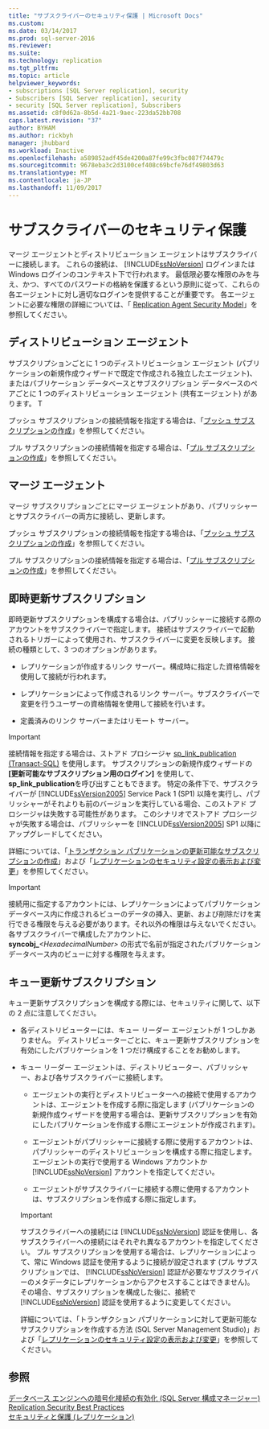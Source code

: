 ```yaml
---
title: "サブスクライバーのセキュリティ保護 | Microsoft Docs"
ms.custom: 
ms.date: 03/14/2017
ms.prod: sql-server-2016
ms.reviewer: 
ms.suite: 
ms.technology: replication
ms.tgt_pltfrm: 
ms.topic: article
helpviewer_keywords:
- subscriptions [SQL Server replication], security
- Subscribers [SQL Server replication], security
- security [SQL Server replication], Subscribers
ms.assetid: c8f0d62a-8b5d-4a21-9aec-223da52bb708
caps.latest.revision: "37"
author: BYHAM
ms.author: rickbyh
manager: jhubbard
ms.workload: Inactive
ms.openlocfilehash: a589852adf45de4200a87fe99c3fbc087f74479c
ms.sourcegitcommit: 9678eba3c2d3100cef408c69bcfe76df49803d63
ms.translationtype: MT
ms.contentlocale: ja-JP
ms.lasthandoff: 11/09/2017
---
```

# <a name="secure-the-subscriber"></a>サブスクライバーのセキュリティ保護
  マージ エージェントとディストリビューション エージェントはサブスクライバーに接続します。 これらの接続は、 [!INCLUDE[ssNoVersion](../../../includes/ssnoversion-md.md)] ログインまたは Windows ログインのコンテキスト下で行われます。 最低限必要な権限のみを与え、かつ、すべてのパスワードの格納を保護するという原則に従って、これらの各エージェントに対し適切なログインを提供することが重要です。 各エージェントに必要な権限の詳細については、「 [Replication Agent Security Model](../../../relational-databases/replication/security/replication-agent-security-model.md)」を参照してください。  
  
## <a name="distribution-agent"></a>ディストリビューション エージェント  
 サブスクリプションごとに 1 つのディストリビューション エージェント (パブリケーションの新規作成ウィザードで既定で作成される独立したエージェント)、またはパブリケーション データベースとサブスクリプション データベースのペアごとに 1 つのディストリビューション エージェント (共有エージェント) があります。 T  
  
 プッシュ サブスクリプションの接続情報を指定する場合は、「[プッシュ サブスクリプションの作成](../../../relational-databases/replication/create-a-push-subscription.md)」を参照してください。  
  
 プル サブスクリプションの接続情報を指定する場合は、「[プル サブスクリプションの作成](../../../relational-databases/replication/create-a-pull-subscription.md)」を参照してください。  
  
## <a name="merge-agent"></a>マージ エージェント  
 マージ サブスクリプションごとにマージ エージェントがあり、パブリッシャーとサブスクライバーの両方に接続し、更新します。  
  
 プッシュ サブスクリプションの接続情報を指定する場合は、「[プッシュ サブスクリプションの作成](../../../relational-databases/replication/create-a-push-subscription.md)」を参照してください。  
  
 プル サブスクリプションの接続情報を指定する場合は、「[プル サブスクリプションの作成](../../../relational-databases/replication/create-a-pull-subscription.md)」を参照してください。  
  
## <a name="immediate-updating-subscriptions"></a>即時更新サブスクリプション  
 即時更新サブスクリプションを構成する場合は、パブリッシャーに接続する際のアカウントをサブスクライバーで指定します。 接続はサブスクライバーで起動されるトリガーによって使用され、サブスクライバーに変更を反映します。 接続の種類として、3 つのオプションがあります。  
  
-   レプリケーションが作成するリンク サーバー。構成時に指定した資格情報を使用して接続が行われます。  
  
-   レプリケーションによって作成されるリンク サーバー。サブスクライバーで変更を行うユーザーの資格情報を使用して接続を行います。  
  
-   定義済みのリンク サーバーまたはリモート サーバー。  
  
> [!IMPORTANT]  
>  接続情報を指定する場合は、ストアド プロシージャ [sp_link_publication &#40;Transact-SQL&#41;](../../../relational-databases/system-stored-procedures/sp-link-publication-transact-sql.md) を使用します。 サブスクリプションの新規作成ウィザードの **[更新可能なサブスクリプション用のログイン]** を使用して、 **sp_link_publication**を呼び出すこともできます。 特定の条件下で、サブスクライバーが [!INCLUDE[ssVersion2005](../../../includes/ssversion2005-md.md)] Service Pack 1 (SP1) 以降を実行し、パブリッシャーがそれよりも前のバージョンを実行している場合、このストアド プロシージャは失敗する可能性があります。 このシナリオでストアド プロシージャが失敗する場合は、パブリッシャーを [!INCLUDE[ssVersion2005](../../../includes/ssversion2005-md.md)] SP1 以降にアップグレードしてください。  
  
 詳細については、「[トランザクション パブリケーションの更新可能なサブスクリプションの作成](../../../relational-databases/replication/publish/create-updatable-subscription-to-transactional-publication.md)」および「[レプリケーションのセキュリティ設定の表示および変更](../../../relational-databases/replication/security/view-and-modify-replication-security-settings.md)」を参照してください。  
  
> [!IMPORTANT]  
>  接続用に指定するアカウントには、レプリケーションによってパブリケーション データベース内に作成されるビューのデータの挿入、更新、および削除だけを実行できる権限を与える必要があります。それ以外の権限は与えないでください。 各サブスクライバーで構成したアカウントに、**syncobj_***\<HexadecimalNumber>* の形式で名前が指定されたパブリケーション データベース内のビューに対する権限を与えます。  
  
## <a name="queued-updating-subscriptions"></a>キュー更新サブスクリプション  
 キュー更新サブスクリプションを構成する際には、セキュリティに関して、以下の 2 点に注意してください。  
  
-   各ディストリビューターには、キュー リーダー エージェントが 1 つしかありません。 ディストリビューターごとに、キュー更新サブスクリプションを有効にしたパブリケーションを 1 つだけ構成することをお勧めします。  
  
-   キュー リーダー エージェントは、ディストリビューター、パブリッシャー、および各サブスクライバーに接続します。  
  
    -   エージェントの実行とディストリビューターへの接続で使用するアカウントは、エージェントを作成する際に指定します (パブリケーションの新規作成ウィザードを使用する場合は、更新サブスクリプションを有効にしたパブリケーションを作成する際にエージェントが作成されます)。  
  
    -   エージェントがパブリッシャーに接続する際に使用するアカウントは、パブリッシャーのディストリビューションを構成する際に指定します。 エージェントの実行で使用する Windows アカウントか [!INCLUDE[ssNoVersion](../../../includes/ssnoversion-md.md)] アカウントを指定してください。  
  
    -   エージェントがサブスクライバーに接続する際に使用するアカウントは、サブスクリプションを作成する際に指定します。  
  
    > [!IMPORTANT]  
    >  サブスクライバーへの接続には [!INCLUDE[ssNoVersion](../../../includes/ssnoversion-md.md)] 認証を使用し、各サブスクライバーへの接続にはそれぞれ異なるアカウントを指定してください。 プル サブスクリプションを使用する場合は、レプリケーションによって、常に Windows 認証を使用するように接続が設定されます (プル サブスクリプションでは、 [!INCLUDE[ssNoVersion](../../../includes/ssnoversion-md.md)] 認証が必要なサブスクライバーのメタデータにレプリケーションからアクセスすることはできません)。 その場合、サブスクリプションを構成した後に、接続で [!INCLUDE[ssNoVersion](../../../includes/ssnoversion-md.md)] 認証を使用するように変更してください。  
  
     詳細については、「トランザクション パブリケーションに対して更新可能なサブスクリプションを作成する方法 (SQL Server Management Studio)」および「[レプリケーションのセキュリティ設定の表示および変更](../../../relational-databases/replication/security/view-and-modify-replication-security-settings.md)」を参照してください。  
  
## <a name="see-also"></a>参照  
 [データベース エンジンへの暗号化接続の有効化 &#40;SQL Server 構成マネージャー&#41;](../../../database-engine/configure-windows/enable-encrypted-connections-to-the-database-engine.md)   
 [Replication Security Best Practices](../../../relational-databases/replication/security/replication-security-best-practices.md)   
 [セキュリティと保護 &#40;レプリケーション&#41;](../../../relational-databases/replication/security/security-and-protection-replication.md)  
  
  

